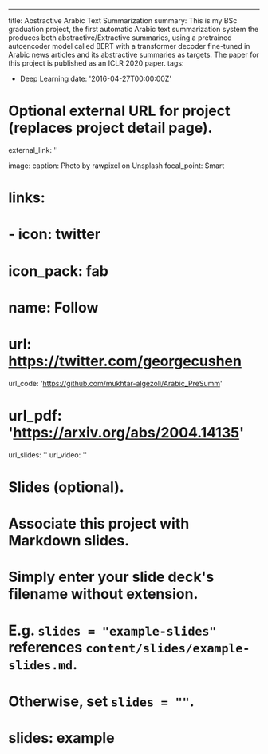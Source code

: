 ---
title: Abstractive Arabic Text Summarization
summary: This is my BSc graduation project, the first automatic Arabic text summarization system the produces both abstractive/Extractive summaries, using a pretrained autoencoder model called BERT with a transformer decoder fine-tuned in Arabic  news articles and its abstractive summaries as targets. The paper for this project is published as an ICLR 2020 paper.
tags:
  - Deep Learning
date: '2016-04-27T00:00:00Z'

# Optional external URL for project (replaces project detail page).
external_link: ''

image:
  caption: Photo by rawpixel on Unsplash
  focal_point: Smart

# links:
#   - icon: twitter
#     icon_pack: fab
#     name: Follow
#     url: https://twitter.com/georgecushen
url_code: 'https://github.com/mukhtar-algezoli/Arabic_PreSumm'
# url_pdf: 'https://arxiv.org/abs/2004.14135'
url_slides: ''
url_video: ''

# Slides (optional).
#   Associate this project with Markdown slides.
#   Simply enter your slide deck's filename without extension.
#   E.g. `slides = "example-slides"` references `content/slides/example-slides.md`.
#   Otherwise, set `slides = ""`.
# slides: example
